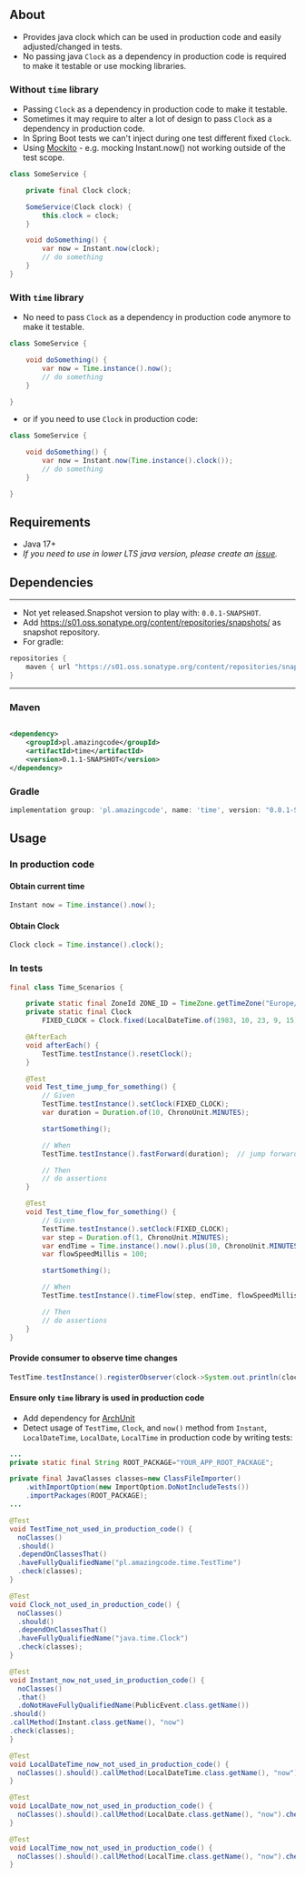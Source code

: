## About

- Provides java clock which can be used in production code and easily adjusted/changed in tests.
- No passing java `Clock` as a dependency in production code is required to make it testable or use mocking libraries.

### Without `time` library

- Passing `Clock` as a dependency in production code to make it testable.
- Sometimes it may require to alter a lot of design to pass `Clock` as a dependency in production code.
- In Spring Boot tests we can't inject during one test different fixed `Clock`.
- Using [Mockito](https://site.mockito.org/) - e.g. mocking Instant.now() not working outside of the test scope.

```java
class SomeService {

    private final Clock clock;

    SomeService(Clock clock) {
        this.clock = clock;
    }

    void doSomething() {
        var now = Instant.now(clock);
        // do something
    }
}
```

### With `time` library

- No need to pass `Clock` as a dependency in production code anymore to make it testable.

```java
class SomeService {

    void doSomething() {
        var now = Time.instance().now();
        // do something
    }

}
```

- or if you need to use `Clock` in production code:

```java
class SomeService {

    void doSomething() {
        var now = Instant.now(Time.instance().clock());
        // do something
    }

}
```

## Requirements

- Java 17+
- _If you need to use in lower LTS java version, please create an [issue](https://github.com/stawirej/time/issues)._

## Dependencies

---

- Not yet released.Snapshot version to play with: `0.0.1-SNAPSHOT`.
- Add https://s01.oss.sonatype.org/content/repositories/snapshots/ as snapshot repository.
- For gradle:

```groovy
repositories {
    maven { url "https://s01.oss.sonatype.org/content/repositories/snapshots/" }
}
```

---

### Maven

```xml 

<dependency>
    <groupId>pl.amazingcode</groupId>
    <artifactId>time</artifactId>
    <version>0.1.1-SNAPSHOT</version>
</dependency>
```

### Gradle

```groovy
implementation group: 'pl.amazingcode', name: 'time', version: "0.0.1-SNAPSHOT"
```

## Usage

### In production code

#### Obtain current time

```java
Instant now = Time.instance().now();
```

#### Obtain Clock

```java
Clock clock = Time.instance().clock();
```

### In tests

```java
final class Time_Scenarios {

    private static final ZoneId ZONE_ID = TimeZone.getTimeZone("Europe/Warsaw").toZoneId();
    private static final Clock
        FIXED_CLOCK = Clock.fixed(LocalDateTime.of(1983, 10, 23, 9, 15).atZone(ZONE_ID).toInstant(), ZONE_ID);

    @AfterEach
    void afterEach() {
        TestTime.testInstance().resetClock();
    }

    @Test
    void Test_time_jump_for_something() {
        // Given
        TestTime.testInstance().setClock(FIXED_CLOCK);
        var duration = Duration.of(10, ChronoUnit.MINUTES);

        startSomething();

        // When
        TestTime.testInstance().fastForward(duration);  // jump forward 10 minutes

        // Then
        // do assertions
    }

    @Test
    void Test_time_flow_for_something() {
        // Given
        TestTime.testInstance().setClock(FIXED_CLOCK);
        var step = Duration.of(1, ChronoUnit.MINUTES);
        var endTime = Time.instance().now().plus(10, ChronoUnit.MINUTES);
        var flowSpeedMillis = 100;

        startSomething();

        // When
        TestTime.testInstance().timeFlow(step, endTime, flowSpeedMillis); // simulate speed up time flow with given step 

        // Then
        // do assertions
    }
}
```

#### Provide consumer to observe time changes

```java
TestTime.testInstance().registerObserver(clock->System.out.println(clock.instant().toString()));
```

#### Ensure only `time` library is used in production code

- Add dependency for [ArchUnit](https://www.archunit.org/)
- Detect usage of `TestTime`, `Clock`, and `now()` method from `Instant`, `LocalDateTime`, `LocalDate`, `LocalTime` in production code by writing tests:

```java
...
private static final String ROOT_PACKAGE="YOUR_APP_ROOT_PACKAGE";

private final JavaClasses classes=new ClassFileImporter()
    .withImportOption(new ImportOption.DoNotIncludeTests())
    .importPackages(ROOT_PACKAGE);
...

@Test
void TestTime_not_used_in_production_code() {
  noClasses()
  .should()
  .dependOnClassesThat()
  .haveFullyQualifiedName("pl.amazingcode.time.TestTime")
  .check(classes);
}

@Test
void Clock_not_used_in_production_code() {
  noClasses()
  .should()
  .dependOnClassesThat()
  .haveFullyQualifiedName("java.time.Clock")
  .check(classes);
}

@Test
void Instant_now_not_used_in_production_code() {
  noClasses()
  .that()
  .doNotHaveFullyQualifiedName(PublicEvent.class.getName())
.should()
.callMethod(Instant.class.getName(), "now")
.check(classes);
}

@Test
void LocalDateTime_now_not_used_in_production_code() {
  noClasses().should().callMethod(LocalDateTime.class.getName(), "now").check(classes);
}

@Test
void LocalDate_now_not_used_in_production_code() {
  noClasses().should().callMethod(LocalDate.class.getName(), "now").check(classes);
}

@Test
void LocalTime_now_not_used_in_production_code() {
  noClasses().should().callMethod(LocalTime.class.getName(), "now").check(classes);
}
```
